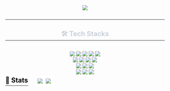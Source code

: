 <div align= "center">
    <img src="https://capsule-render.vercel.app/api?type=waving&color=gradient&height=120&text=Hello%20World%20👋%20S0HYUNN's%20Dev%20Space&animation=twinkling&fontColor=ffffff&fontSize=40" />
    </div>
    <div align= "center"> 
    <h2 style="border-bottom: 1px solid #21262d; color: #c9d1d9;">  </h2>  
    <div style="font-weight: 700; font-size: 15px; text-align: center; color: #c9d1d9;">  </div> 
    </div>
    <div align= "center">
    <h2 style="border-bottom: 1px solid #21262d; color: #c9d1d9;"> 🛠️ Tech Stacks </h2> <br> 
    <div style="margin: 0 auto; text-align: center;" align= "center"> 
        <img src="https://img.shields.io/badge/Java-007396?style=flat&logo=Java&logoColor=white">
        <img src="https://img.shields.io/badge/Python-3776AB?style=flat&logo=Python&logoColor=white">
        <img src="https://img.shields.io/badge/Spring-6DB33F?style=flat&logo=Spring&logoColor=white">
        <img src="https://img.shields.io/badge/Spring%20Boot-6DB33F?style=flat&logo=Spring%20Boot&logoColor=white">
        <img src="https://img.shields.io/badge/Flask-000000?style=flat&logo=Flask&logoColor=white"> <br>
        <img src="https://img.shields.io/badge/Vue.js-4FC08D?style=flat&logo=Vue.js&logoColor=white">
        <img src="https://img.shields.io/badge/Node.js-339933?style=flat&logo=Node.js&logoColor=white">
        <img src="https://img.shields.io/badge/Javascript-F7DF1E?style=flat&logo=Javascript&logoColor=white">
        <img src="https://img.shields.io/badge/Apache%20Tomcat-F8DC75?style=flat&logo=Apache%20Tomcat&logoColor=white"> <br>
        <img src="https://img.shields.io/badge/MySQL-4479A1?style=flat&logo=MySQL&logoColor=white">
        <img src="https://img.shields.io/badge/MongoDB-47A248?style=flat&logo=MongoDB&logoColor=white">
        <img src="https://img.shields.io/badge/Firebase-FFCA28?style=flat&logo=Firebase&logoColor=white"> <br>
        <img src="https://img.shields.io/badge/HTML5-E34F26?style=flat&logo=HTML5&logoColor=white">
        <img src="https://img.shields.io/badge/CSS3-1572B6?style=flat&logo=CSS3&logoColor=white">
        <img src="https://img.shields.io/badge/Bootstrap-7952B3?style=flat&logo=Bootstrap&logoColor=white">
          </div>
    </div>
    
<div align="center" style="display: flex; align-items: center; gap: 20px;">
  <h2 style="border-bottom: 1px solid #21262d; color: #000000; margin: 0; padding-bottom: 4px;">
    🏅 Stats
  </h2>
  <div style="display: flex; justify-content: center; gap: 10px; align-items: flex-start; background-color: #ffffff; padding: 10px; border-radius: 8px;">
    <img src="https://github-readme-stats.vercel.app/api?username=S0HYUNN&custom_title=S0HYUNN's%20GitHub%20Stats&bg_color=ffffff&title_color=000000&text_color=000000&count_private=true&show_icons=true" />
    <img src="https://github-readme-stats.vercel.app/api/top-langs/?username=S0HYUNN&layout=compact&bg_color=ffffff&title_color=000000&text_color=000000" />
  </div>
</div>

    

    
